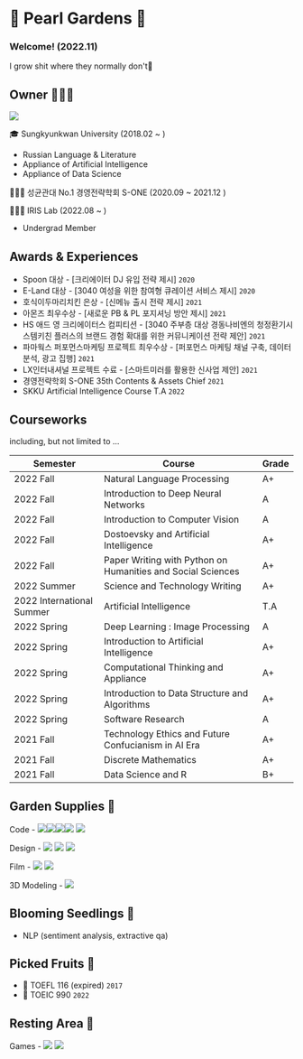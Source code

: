 # 🌳 Pearl Gardens 🌳 

###  Welcome!  (2022.11)
I grow shit where they normally don't🍃


## Owner 👩🏻‍🌾
<a href="https://velog.io/@perla0328"><img src="https://img.shields.io/badge/Tech Blog (Kor)-66CDAA?style=flat&logo=Velog&logoColor=white&link=https://velog.io/@perla0328"/></a> 

🎓 Sungkyunkwan University (2018.02 ~ )
- Russian Language & Literature
- Appliance of Artificial Intelligence
- Appliance of Data Science

👩🏻‍💼 성균관대 No.1 경영전략학회 S-ONE (2020.09 ~ 2021.12 )

👩🏻‍🔬 IRIS Lab (2022.08 ~ )
- Undergrad Member

## Awards & Experiences
- Spoon 대상 - [크리에이터 DJ 유입 전략 제시] `2020`
- E-Land 대상 - [3040 여성을 위한 참여형 큐레이션 서비스 제시] `2020`
- 호식이두마리치킨 은상 - [신메뉴 출시 전략 제시] `2021`
- 아몬즈 최우수상 - [새로운 PB & PL 포지셔닝 방안 제시] `2021`
- HS 애드 영 크리에이터스 컴피티션 -  [3040 주부층 대상 경동나비엔의 청정환기시스템키친 플러스의 브랜드 경험 확대를 위한 커뮤니케이션 전략 제안] `2021`
- 파마웍스 퍼포먼스마케팅 프로젝트 최우수상 - [퍼포먼스 마케팅 채널 구축, 데이터 분석, 광고 집행] `2021`
- LX인터내셔널 프로젝트 수료 - [스마트미러를 활용한 신사업 제안] `2021`
- 경영전략학회 S-ONE 35th Contents & Assets Chief `2021`
- SKKU Artificial Intelligence Course T.A `2022`

## Courseworks

including, but not limited to ... 

|Semester|Course|Grade|
|------|---|---|
|2022 Fall|Natural Language Processing|A+|
|2022 Fall|Introduction to Deep Neural Networks|A|
|2022 Fall|Introduction to Computer Vision|A|
|2022 Fall|Dostoevsky and Artificial Intelligence|A+|
|2022 Fall|Paper Writing with Python on Humanities and Social Sciences|A+|
|2022 Summer|Science and Technology Writing|A+|
|2022 International Summer|Artificial Intelligence|T.A|
|2022 Spring|Deep Learning : Image Processing|A|
|2022 Spring|Introduction to Artificial Intelligence|A+|
|2022 Spring|Computational Thinking and Appliance|A+|
|2022 Spring|Introduction to Data Structure and Algorithms|A+|
|2022 Spring|Software Research|A|
|2021 Fall|Technology Ethics and Future Confucianism in AI Era|A+|
|2021 Fall|Discrete Mathematics|A+|
|2021 Fall|Data Science and R|B+|

## Garden Supplies 🛶

Code - <img src="https://img.shields.io/badge/Python-5F9EA0?style=flat&logo=Python&logoColor=white"/></a><img src="https://img.shields.io/badge/PyTorch-5F9EA0?style=flat&logo=PyTorch&logoColor=white"/></a><img src="https://img.shields.io/badge/Tensorflow-5F9EA0?style=flat&logo=Tensorflow&logoColor=white"/></a><img src="https://img.shields.io/badge/Selenium-5F9EA0?style=flat&logo=Selenium&logoColor=white"/></a> <img src="https://img.shields.io/badge/R-5F9EA0?style=flat&logo=R&logoColor=white"/></a>

Design - <img src="https://img.shields.io/badge/Adobe Photoshop-8FBC8B?style=flat&logo=AdobePhotoshop&logoColor=white"/></a> <img src="https://img.shields.io/badge/Adobe Illustrator-8FBC8B?style=flat&logo=AdobeIllustrator&logoColor=white"/></a> <img src="https://img.shields.io/badge/Adobe InDesign-8FBC8B?style=flat&logo=AdobeInDesign&logoColor=white"/></a> 

Film - <img src="https://img.shields.io/badge/Adobe Premiere Pro -BDB76B?style=flat&logo=AdobePremierePro&logoColor=white"/></a> <img src="https://img.shields.io/badge/Adobe After Effects-BDB76B?style=flat&logo=AdobeAfterEffects&logoColor=white"/></a> 

3D Modeling - <img src="https://img.shields.io/badge/Blender -DB7093?style=flat&logo=Blender&logoColor=white"/></a>

## Blooming Seedlings 🌱
- NLP (sentiment analysis, extractive qa)

## Picked Fruits 🍓
- 🍈 TOEFL 116 (expired) `2017` 
- 🍎 TOEIC 990 `2022`

## Resting Area 🍵
Games - <a href="https://www.op.gg/summoners/kr/%EC%84%B1%EB%8C%80%EB%9F%AC%EB%AC%B8%EA%B9%80%EC%A7%84%EC%A3%BC"><img src="https://img.shields.io/badge/League of Legends -6495ED?style=flat&logo=RiotGames&logoColor=white&link=https://www.op.gg/summoners/kr/%EC%84%B1%EB%8C%80%EB%9F%AC%EB%AC%B8%EA%B9%80%EC%A7%84%EC%A3%BC"/></a> <img src="https://img.shields.io/badge/Teamfights Tactics -6495ED?style=flat&logo=RiotGames&logoColor=white"/></a>

<!--
**mokcho/mokcho** is a ✨ _special_ ✨ repository because its `README.md` (this file) appears on your GitHub profile.



- 🔭 I’m currently working on ...
- 🌱 I’m currently learning ...
- 👯 I’m looking to collaborate on ...
- 🤔 I’m looking for help with ...
- 💬 Ask me about ...
- 📫 How to reach me: ...
- 😄 Pronouns: ...
- ⚡ Fun fact: ...
-->
